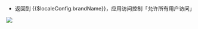 <IntegrationDetailCard title="体验登录">

- 返回到 {{$localeConfig.brandName}}，应用访问控制「允许所有用户访问」

![](~@imagesZhCn/integration/showmebug/3-1.png)

</IntegrationDetailCard>
